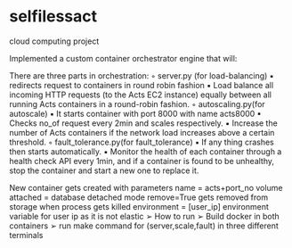 # selfilessact
cloud computing project


Implemented a custom container orchestrator engine that will:

There are three parts in orchestration:
◦ server.py (for load-balancing)
▪ redirects request to containers in round robin fashion
▪ Load balance all incoming HTTP requests (to the Acts EC2
instance) equally between all running Acts containers in a
round-robin fashion.
◦ autoscaling.py(for autoscale)
▪ It starts container with port 8000 with name acts8000
▪ Checks no_of request every 2min and scales respectively.
▪ Increase the number of Acts containers if the network
load increases above a certain threshold.
◦ fault_tolerance.py(for fault_tolerance)
▪ If any thing crashes then starts automatically.
▪ Monitor the health of each container through a health
check API every 1min, and if a container is found to be
unhealthy, stop the container and start a new one to
replace it.

New container gets created with parameters
name = acts+port_no
volume attached = database
detached mode
remove=True gets removed from storage when process gets
killed environment = [user_ip] environment variable for user ip as it
is not elastic
➢ How to run
➢ Build docker in both containers
➢ run make command for (server,scale,fault) in three different
terminals
